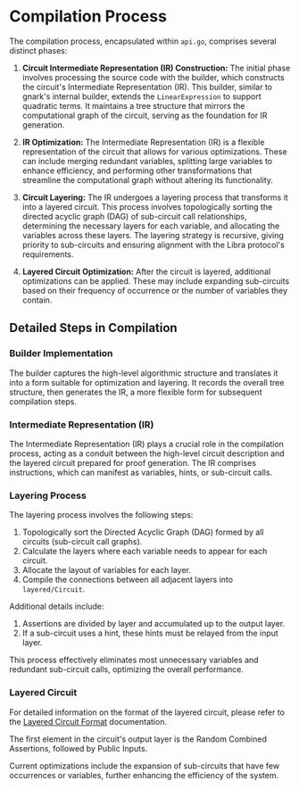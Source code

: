 # Compilation Process

The compilation process, encapsulated within `api.go`, comprises several distinct phases:

1. **Circuit Intermediate Representation (IR) Construction:** The initial phase involves processing the source code with the builder, which constructs the circuit's Intermediate Representation (IR). This builder, similar to gnark's internal builder, extends the `LinearExpression` to support quadratic terms. It maintains a tree structure that mirrors the computational graph of the circuit, serving as the foundation for IR generation.

2. **IR Optimization:** The Intermediate Representation (IR) is a flexible representation of the circuit that allows for various optimizations. These can include merging redundant variables, splitting large variables to enhance efficiency, and performing other transformations that streamline the computational graph without altering its functionality.

3. **Circuit Layering:** The IR undergoes a layering process that transforms it into a layered circuit. This process involves topologically sorting the directed acyclic graph (DAG) of sub-circuit call relationships, determining the necessary layers for each variable, and allocating the variables across these layers. The layering strategy is recursive, giving priority to sub-circuits and ensuring alignment with the Libra protocol's requirements.

4. **Layered Circuit Optimization:** After the circuit is layered, additional optimizations can be applied. These may include expanding sub-circuits based on their frequency of occurrence or the number of variables they contain.

## Detailed Steps in Compilation

### Builder Implementation

The builder captures the high-level algorithmic structure and translates it into a form suitable for optimization and layering. It records the overall tree structure, then generates the IR, a more flexible form for subsequent compilation steps.

### Intermediate Representation (IR)

The Intermediate Representation (IR) plays a crucial role in the compilation process, acting as a conduit between the high-level circuit description and the layered circuit prepared for proof generation. The IR comprises instructions, which can manifest as variables, hints, or sub-circuit calls.

### Layering Process

The layering process involves the following steps:

1. Topologically sort the Directed Acyclic Graph (DAG) formed by all circuits (sub-circuit call graphs).
2. Calculate the layers where each variable needs to appear for each circuit.
3. Allocate the layout of variables for each layer.
4. Compile the connections between all adjacent layers into `layered/Circuit`.

Additional details include:

1. Assertions are divided by layer and accumulated up to the output layer.
2. If a sub-circuit uses a hint, these hints must be relayed from the input layer.

This process effectively eliminates most unnecessary variables and redundant sub-circuit calls, optimizing the overall performance.

### Layered Circuit

For detailed information on the format of the layered circuit, please refer to the [Layered Circuit Format](./layered_circuit_format.md) documentation.

The first element in the circuit's output layer is the Random Combined Assertions, followed by Public Inputs.

Current optimizations include the expansion of sub-circuits that have few occurrences or variables, further enhancing the efficiency of the system.